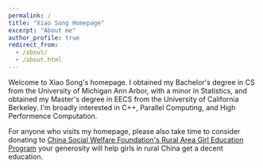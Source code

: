 ```yaml
---
permalink: /
title: "Xiao Song Homepage"
excerpt: "About me"
author_profile: true
redirect_from: 
  - /about/
  - /about.html
---
```


Welcome to Xiao Song's homepage. I obtained my Bachelor's degree in CS from the University of Michigan Ann Arbor, with a minor in Statistics, and obtained my Master's degree in EECS from the University of California Berkeley. I'm broadly interested in C++, Parallel Computing, and High Performence Computation. 


For anyone who visits my homepage, please also take time to consider donating to [China Social Welfare Foundation's Rural Area Girl Education Program](https://item.taobao.com/item.htm?spm=a1z09.2.0.0.7e272e8d0WkMM7&id=574417828870&_u=3qt913s669f) your generosity will help girls in rural China get a decent education.